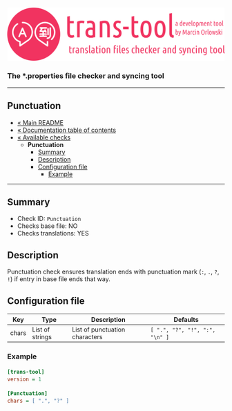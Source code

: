 ![trans-tool logo](../../artwork/trans-tool-logo.png)

### The *.properties file checker and syncing tool ###

---

## Punctuation ##

* [« Main README](../../README.md)
* [« Documentation table of contents](../README.md)
* [« Available checks](README.md)
  * **Punctuation**
    * [Summary](#summary)
    * [Description](#description)
    * [Configuration file](#configuration-file)
      * [Example](#example)

---

## Summary ##

* Check ID: `Punctuation`
* Checks base file: NO
* Checks translations: YES

## Description ##

Punctuation check ensures translation ends with punctuation mark (`:`, `.`, `?`, `!`) if entry in base file ends that way.

## Configuration file ##

| Key      | Type      | Description | Defaults |
|----------|-----------|-------------|----------|
| chars    | List of strings | List of punctuation characters | `[ ".", "?", "!", ":", "\n" ]` |

### Example ###

```ini
[trans-tool]
version = 1

[Punctuation]
chars = [ ".", "?" ]
```
